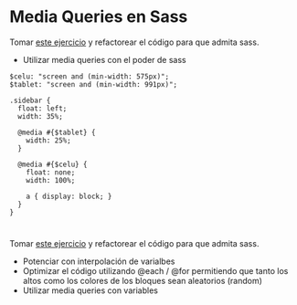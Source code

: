 # Media Queries en Sass

Tomar [este ejercicio](https://codepen.io/mvallve/pen/JjjEwdN) y refactorear el código para que admita sass. 

* Utilizar media queries con el poder de sass

```
$celu: "screen and (min-width: 575px)";
$tablet: "screen and (min-width: 991px)";

.sidebar {
  float: left;
  width: 35%;

  @media #{$tablet} {
    width: 25%;
  }

  @media #{$celu} {
    float: none;
    width: 100%;

    a { display: block; }
  }
}
```

#
Tomar [este ejercicio](https://codepen.io/mvallve/pen/PooBWNZ) y refactorear el código para que admita sass. 

* Potenciar con interpolación de varialbes
* Optimizar el código utilizando @each / @for permitiendo que tanto los altos como los colores de los bloques sean aleatorios (random)
* Utilizar media queries con variables


